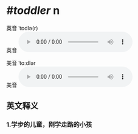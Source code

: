 # ***\#toddler*** n
英音 ˈtɒdlə(r)  
英音
<audio src="./media/toddler1_AAC.aac" controls="controls"></audio>

美音 ˈtɑːdlər  
美音
<audio src="./media/toddler2_AAC.aac" controls="controls"></audio>



  

英文释义
---
### 1.**学步的儿童，刚学走路的小孩**  


